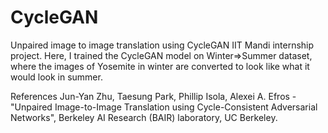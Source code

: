 # CycleGAN
Unpaired image to image translation using CycleGAN
IIT Mandi internship project.
Here, I trained the CycleGAN model on Winter=>Summer dataset, where the images of Yosemite  in winter are converted to look like what it would look in summer.

References
Jun-Yan Zhu, Taesung Park, Phillip Isola, Alexei A. Efros - "Unpaired Image-to-Image Translation
using Cycle-Consistent Adversarial Networks", Berkeley AI Research (BAIR) laboratory, UC Berkeley.
